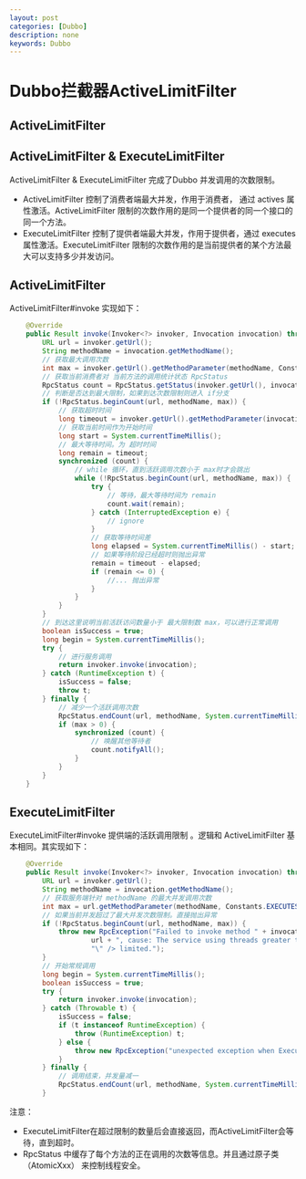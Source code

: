 ```yaml
---
layout: post
categories: [Dubbo]
description: none
keywords: Dubbo
---
```

# Dubbo拦截器ActiveLimitFilter

## ActiveLimitFilter

## ActiveLimitFilter & ExecuteLimitFilter
ActiveLimitFilter & ExecuteLimitFilter 完成了Dubbo 并发调用的次数限制。
- ActiveLimitFilter 控制了消费者端最大并发，作用于消费者， 通过 actives 属性激活。ActiveLimitFilter 限制的次数作用的是同一个提供者的同一个接口的同一个方法。
- ExecuteLimitFilter 控制了提供者端最大并发，作用于提供者，通过 executes 属性激活。ExecuteLimitFilter 限制的次数作用的是当前提供者的某个方法最大可以支持多少并发访问。

## ActiveLimitFilter
ActiveLimitFilter#invoke 实现如下：
```java
    @Override
    public Result invoke(Invoker<?> invoker, Invocation invocation) throws RpcException {
        URL url = invoker.getUrl();
        String methodName = invocation.getMethodName();
        // 获取最大调用次数
        int max = invoker.getUrl().getMethodParameter(methodName, Constants.ACTIVES_KEY, 0);
        // 获取当前消费者对 当前方法的调用统计状态 RpcStatus 
        RpcStatus count = RpcStatus.getStatus(invoker.getUrl(), invocation.getMethodName());
        // 判断是否达到最大限制，如果到达次数限制则进入 if分支
        if (!RpcStatus.beginCount(url, methodName, max)) {
        	// 获取超时时间
            long timeout = invoker.getUrl().getMethodParameter(invocation.getMethodName(), Constants.TIMEOUT_KEY, 0);
            // 获取当前时间作为开始时间
            long start = System.currentTimeMillis();
            // 最大等待时间。为 超时时间
            long remain = timeout;
            synchronized (count) {
            	// while 循环，直到活跃调用次数小于 max时才会跳出
                while (!RpcStatus.beginCount(url, methodName, max)) {
                    try {
                    	// 等待，最大等待时间为 remain
                        count.wait(remain);
                    } catch (InterruptedException e) {
                        // ignore
                    }
                    // 获取等待时间差
                    long elapsed = System.currentTimeMillis() - start;
                    // 如果等待阶段已经超时则抛出异常
                    remain = timeout - elapsed;
                    if (remain <= 0) {
						//... 抛出异常
                    }
                }
            }
        }
		// 到达这里说明当前活跃访问数量小于 最大限制数 max，可以进行正常调用
        boolean isSuccess = true;
        long begin = System.currentTimeMillis();
        try {
        	// 进行服务调用
            return invoker.invoke(invocation);
        } catch (RuntimeException t) {
            isSuccess = false;
            throw t;
        } finally {
        	// 减少一个活跃调用次数
            RpcStatus.endCount(url, methodName, System.currentTimeMillis() - begin, isSuccess);
            if (max > 0) {
                synchronized (count) {
                	// 唤醒其他等待者
                    count.notifyAll();
                }
            }
        }
    }
```

## ExecuteLimitFilter
ExecuteLimitFilter#invoke 提供端的活跃调用限制 。逻辑和 ActiveLimitFilter 基本相同。其实现如下：
```java
    @Override
    public Result invoke(Invoker<?> invoker, Invocation invocation) throws RpcException {
        URL url = invoker.getUrl();
        String methodName = invocation.getMethodName();
        // 获取服务端针对 methodName 的最大并发调用次数
        int max = url.getMethodParameter(methodName, Constants.EXECUTES_KEY, 0);
        // 如果当前并发超过了最大并发次数限制。直接抛出异常
        if (!RpcStatus.beginCount(url, methodName, max)) {
            throw new RpcException("Failed to invoke method " + invocation.getMethodName() + " in provider " +
                    url + ", cause: The service using threads greater than <dubbo:service executes=\"" + max +
                    "\" /> limited.");
        }
		// 开始常规调用
        long begin = System.currentTimeMillis();
        boolean isSuccess = true;
        try {
            return invoker.invoke(invocation);
        } catch (Throwable t) {
            isSuccess = false;
            if (t instanceof RuntimeException) {
                throw (RuntimeException) t;
            } else {
                throw new RpcException("unexpected exception when ExecuteLimitFilter", t);
            }
        } finally {
        	// 调用结束，并发量减一
            RpcStatus.endCount(url, methodName, System.currentTimeMillis() - begin, isSuccess);
        }

```
注意：
- ExecuteLimitFilter在超过限制的数量后会直接返回，而ActiveLimitFilter会等待，直到超时。
- RpcStatus 中缓存了每个方法的正在调用的次数等信息。并且通过原子类（AtomicXxx） 来控制线程安全。





